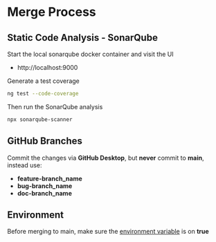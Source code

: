 # Merge Process

## Static Code Analysis - SonarQube

Start the local sonarqube docker container and visit the UI

- http://localhost:9000

Generate a test coverage

```bash
ng test --code-coverage
```

Then run the SonarQube analysis

```bash
npx sonarqube-scanner
```

## GitHub Branches

Commit the changes via **GitHub Desktop**, but **never** commit to **main**, instead use:

- **feature-branch_name**
- **bug-branch_name**
- **doc-branch_name**

## Environment

Before merging to main, make sure the [environment variable](../src/environments/environment.prod.ts) is on **true**
